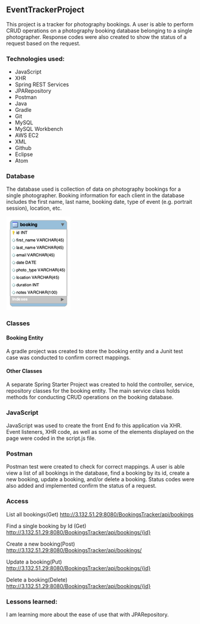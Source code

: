## EventTrackerProject

This project is a tracker for photography bookings. A user is able to perform CRUD operations on a photography booking database belonging to a single photographer. Response codes were also created to show the status of a request based on the request.

### Technologies used:
* JavaScript
* XHR
* Spring REST Services
* JPARepository
* Postman
* Java
* Gradle
* Git
* MySQL
* MySQL Workbench
* AWS EC2
* XML
* Github
* Eclipse
* Atom

### Database
The database used is collection of data on photography bookings for a single photographer. Booking information for each client  in the database includes the first name, last name, booking date, type of event (e.g. portrait session), location, etc.


![GitHub Logo](DB/bookingsdb.png)
### Classes
#### Booking Entity
A gradle project was created to store the booking entity and a Junit test case was conducted to confirm correct mappings.

#### Other Classes
A separate Spring Starter Project was created to hold the controller, service, repository classes for the booking entity.  The main service class holds methods for conducting CRUD operations on the booking database.

### JavaScript
JavaScript was used to create the front End fo this application via XHR. Event listeners, XHR code, as well as some of the elements displayed on the page were coded in the script.js file.

### Postman
Postman test were created to check for correct mappings. A user is able view a list of all bookings in the database, find a booking by its id, create a new booking, update a booking, and/or delete a booking. Status codes were also added and implemented confirm the status of a request.

### Access
List all bookings(Get)
http://3.132.51.29:8080/BookingsTracker/api/bookings

Find a single booking by Id (Get)
http://3.132.51.29:8080/BookingsTracker/api/bookings/{id}

Create a new booking(Post)
http://3.132.51.29:8080/BookingsTracker/api/bookings/

Update a booking(Put)
http://3.132.51.29:8080/BookingsTracker/api/bookings/{id}

Delete a booking(Delete)
http://3.132.51.29:8080/BookingsTracker/api/bookings/{id}



### Lessons learned:
I am learning more about the ease of use that with JPARepository.
